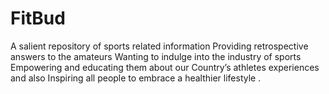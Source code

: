 # FitBud
A salient  repository of sports related information  Providing retrospective answers to the amateurs  Wanting to indulge into the industry of sports  Empowering and educating them about our  Country’s athletes  experiences  and also  Inspiring all people  to embrace a healthier lifestyle .
